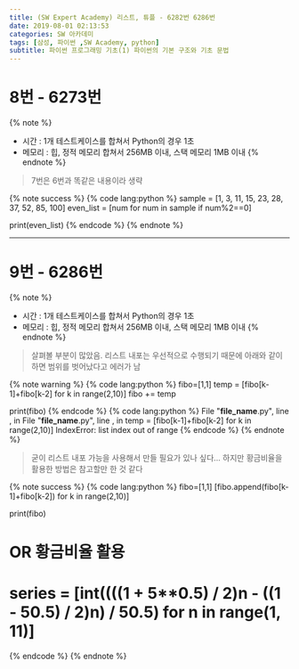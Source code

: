 ```yaml
---
title: (SW Expert Academy) 리스트, 튜플 - 6282번 6286번
date: 2019-08-01 02:13:53
categories: SW 아카데미
tags: [삼성, 파이썬 ,SW Academy, python]
subtitle: 파이썬 프로그래밍 기초(1) 파이썬의 기본 구조와 기초 문법
---
```


# 8번 - 6273번

{% note %}
- 시간 : 1개 테스트케이스를 합쳐서 Python의 경우 1초
- 메모리 : 힙, 정적 메모리 합쳐서 256MB 이내, 스택 메모리 1MB 이내
{% endnote %}

> 7번은 6번과 똑같은 내용이라 생략

{% note success %}
{% code lang:python %}
sample = [1, 3, 11, 15, 23, 28, 37, 52, 85, 100]
even_list = [num for num in sample if num%2==0]

print(even_list)
{% endcode %}
{% endnote %}

-----

# 9번 - 6286번

{% note %}
- 시간 : 1개 테스트케이스를 합쳐서 Python의 경우 1초
- 메모리 : 힙, 정적 메모리 합쳐서 256MB 이내, 스택 메모리 1MB 이내
{% endnote %}

> 살펴볼 부분이 많았음. 리스트 내포는 우선적으로 수행되기 때문에 아래와 같이 하면 범위를 벗어났다고 에러가 남

{% note warning %}
{% code lang:python %}
fibo=[1,1]
temp = [fibo[k-1]+fibo[k-2] for k in range(2,10)]
fibo += temp

print(fibo)
{% endcode %}
{% code lang:python %}
File "__file_name__.py", line , in <module>
File "__file_name__.py", line , in <listcomp>
  temp = [fibo[k-1]+fibo[k-2] for k in range(2,10)]
IndexError: list index out of range
{% endcode %}
{% endnote %}

> 굳이 리스트 내포 가능을 사용해서 만들 필요가 있나 싶다...
> 하지만 황금비율을 활용한 방법은 참고할만 한 것 같다

{% note success %}
{% code lang:python %}
fibo=[1,1]
[fibo.append(fibo[k-1]+fibo[k-2]) for k in range(2,10)]

print(fibo)

# OR 황금비율 활용
# series = [int((((1 + 5**0.5) / 2)**n - ((1 - 5**0.5) / 2)**n) / 5**0.5) for n in range(1, 11)]
{% endcode %}
{% endnote %}
